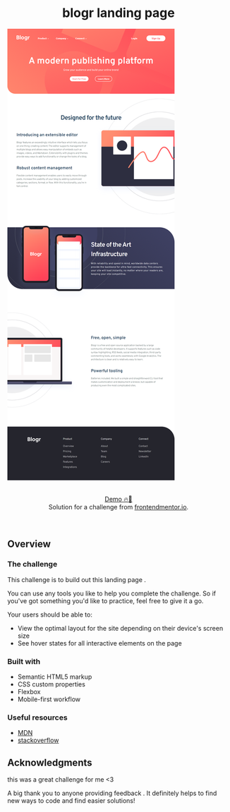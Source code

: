 <h1 align="center">blogr landing page
</h1>

![](./design/desktop.png)

<br>

<div align="center">
   <a href="https://ahlam-alsaffarini.github.io/Intro-section-with-dropdown-navigation/"> Demo 🔥🤍</a>
</div>

<div align="center">
   Solution for a challenge from  <a href="https://www.frontendmentor.io/challenges/blogr-landing-page-EX2RLAApP"target="_blank">frontendmentor.io</a>.
</div>
<br>
<br>

## Overview

### The challenge

This challenge is to build out this landing page .

You can use any tools you like to help you complete the challenge. So if you've got something you'd like to practice, feel free to give it a go.

Your users should be able to:

- View the optimal layout for the site depending on their device's screen size
- See hover states for all interactive elements on the page

### Built with

- Semantic HTML5 markup
- CSS custom properties
- Flexbox
- Mobile-first workflow

### Useful resources

- [MDN](https://developer.mozilla.org/en-US/)
- [stackoverflow](https://stackoverflow.com/)

## Acknowledgments

this was a great challenge for me <3

A big thank you to anyone providing feedback . It definitely helps to find new ways to code and find easier solutions!
